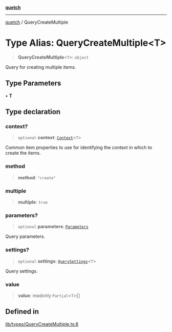 [**quetch**](../README.md)

***

[quetch](../README.md) / QueryCreateMultiple

# Type Alias: QueryCreateMultiple\<T\>

> **QueryCreateMultiple**\<`T`\>: `object`

Query for creating multiple items.

## Type Parameters

• **T**

## Type declaration

### context?

> `optional` **context**: [`Context`](Context.md)\<`T`\>

Common item properties to use for identifying the context in which to create the items.

### method

> **method**: `"create"`

### multiple

> **multiple**: `true`

### parameters?

> `optional` **parameters**: [`Parameters`](Parameters.md)

Query parameters.

### settings?

> `optional` **settings**: [`QuerySettings`](QuerySettings.md)\<`T`\>

Query settings.

### value

> **value**: readonly `Partial`\<`T`\>[]

## Defined in

[lib/types/QueryCreateMultiple.ts:8](https://github.com/nevoland/quetch/blob/3b1cd3aac672a1a4d2ad52892d4fa09995f51627/lib/types/QueryCreateMultiple.ts#L8)
